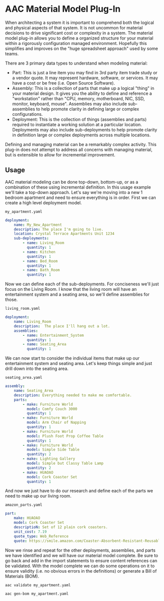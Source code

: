 # AAC Material Model Plug-In

When architecting a system it is important to comprehend both the logical and physical aspects of that system.
It is not uncommon for material decisions to drive significant cost or complexity in a system.  The material
model plug-in allows you to define a organized structure for your material within a rigorously configuration
managed environment.  Hopefully this simplifies and improves on the "huge spreadsheet approach" used by some teams.

There are 3 primary data types to understand when modeling material:
- Part: This is just a line item you may find in 3rd party item trade study or a vendor quote.  It may represent
hardware, software, or services.  It may have a cost or be free (i.e. Open Source Software).
- Assembly:  This is a collection of parts that make up a logical "thing" in your material design.  It gives you
the ability to define and reference a "workstation" rather than "CPU, memory, motherboard, NIC, SSD, monitor, keyboard, mouse".
Assemblies may also include sub-assemblies to help promote clarity in defining large or complex configurations.
- Deployment:  This is the collection of things (assemblies and parts) required to instantiate a working solution
at a particular location.  Deployments may also include sub-deployments to help promote clarity in definition large or complex
deployments across multiple locations.

Defining and managing material can be a remarkably complex activity.  This plug-in does not attempt to address all concerns
with managing material, but is extensible to allow for incremental improvement.

## Usage

AAC material modeling can be done top-down, bottom-up, or as a combination of these using incremental definition.  In
this usage example we'll take a top-down approach.  Let's say we're moving into a new 1 bedroom apartment and need to ensure
everything is in order.  First we can create a high level deployment model.

```my_apartment.yaml```
```yaml
deployment:
    name: My_New_Apartment
    description: The place I'm going to live.
    location: Crystal Terrace Apartments Unit 1234
    sub-deployments:
        - name: Living_Room
          quantity: 1
        - name: Kitchen
          quantity: 1
        - name: Bed_Room
          quantity: 1
        - name: Bath_Room
          quantity: 1

```

Now we can define each of the sub-deployments.  For conciseness we'll just focus on the Living Room.  I know that the living room will have an entertainment system and a seating area, so we'll define assemblies for those.

```living_room.yaml```
```yaml
deployment:
    name: Living_Room
    description:  The place I'll hang out a lot.
    assemblies:
        - name: Entertainment_System
          quantity: 1
        - name: Seating_Area
          quantity: 1

```
We can now start to consider the individual items that make up our entertainment system and seating area.  Let's keep things simple and just drill down into the seating area.

```seating_area.yaml```
```yaml
assembly:
    name: Seating_Area
    description: Everything needed to make me comfortable.
    parts:
        - make: Furniture World
          model: Comfy Couch 3000
          quantity: 1
        - make: Furniture World
          model: Arm Chair of Napping
          quantity: 1
        - make: Furniture World
          model: Plush Foot Prop Coffee Table
          quantity: 1
        - make: Furniture World
          model: Simple Side Table
          quantity: 2
        - make: Lighting Gallery
          model: Simple but Classy Table Lamp
          quantity: 2
        - make: HUAOAO
          model: Cork Coaster Set
          quantity: 1
```

And now we just have to do our research and define each of the parts we need to make up our living room.

```amazon_parts.yaml```
```yaml
part:
    make: HUAOAO
    model: Cork Coaster Set
    descriptioN: Set of 12 plain cork coasters.
    unit_cost: 7.19
    quote_type: Web_Reference
    quote: https://smile.amazon.com/Coaster-Absorbent-Resistant-Reusable-Coasters/dp/B08PZ15J2N/ref=sr_1_5?crid=2DPXL21PGC5Y5&keywords=cork+coasters&qid=1650115724&sprefix=cork+coasters%2Caps%2C123&sr=8-5
```
Now we rinse and repeat for the other deployments, assemblies, and parts we have identified and we will have our material model complete.  Be sure to go back and add in the import statements to ensure content references can be validated. With the model complete we can do some operations on it to ensure validity (i.e. no obvious errors in the definitions) or generate a Bill of Materials (BOM).

```bash
aac validate my_apartment.yaml

aac gen-bom my_apartment.yaml
```